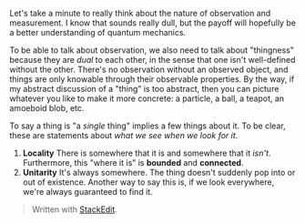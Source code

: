 Let's take a minute to really think about the nature of observation and measurement. I know that sounds really dull, but the payoff will hopefully be a better understanding of quantum mechanics.

To be able to talk about observation, we also need to talk about "thingness" because they are *dual* to each other, in the sense that one isn't well-defined without the other. There's no observation without an observed object, and things are only knowable through their observable properties. By the way, if my abstract discussion of a "thing" is too abstract, then you can picture whatever you like to make it more concrete: a particle, a ball, a teapot, an amoeboid blob, etc.

To say a thing is "a *single* thing" implies a few things about it. To be clear, these are statements about *what we see when we look for it*.
1. **Locality**
There is somewhere that it is and somewhere that it *isn't*. Furthermore, this "where it is" is **bounded** and **connected**.
2. **Unitarity**
It's always somewhere. The thing doesn't suddenly pop into or out of existence. Another way to say this is, if we look everywhere, we're always guaranteed to find it.





> Written with [StackEdit](https://stackedit.io/).
<!--stackedit_data:
eyJoaXN0b3J5IjpbLTEzNjExNDg3MzAsLTE5NTk2MDE3MDMsLT
EwMDUyOTk1MjYsNTYxOTc1MzkwLC0xNDE3OTEyNzI4LC0xOTc0
MTgyMDYwLC01NjYyNzcxNDYsLTE5NDQxOTY4NzRdfQ==
-->